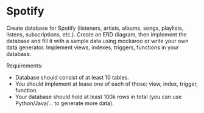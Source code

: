 # Spotify

Create database for Spotify (listeners, artists, albums, songs, playlists, listens, subscriptions, etc.). Create an ERD diagram, then implement the database and fill it with a sample data using mockaroo or write your own data generator. Implement views, indexes, triggers, functions in your database.

Requirements:
  - Database should consist of at least 10 tables.
  - You should implement at lease one of each of those: view, index, trigger, function.
  - Your database should hold at least 100k rows in total (you can use Python/Java/... to generate more data).
